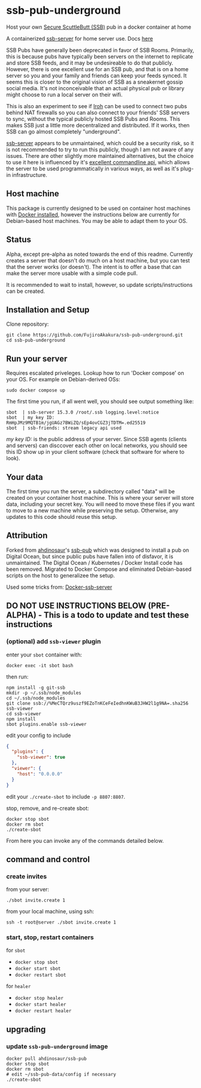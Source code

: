 # ssb-pub-underground

Host your own [Secure ScuttleButt (SSB)](https://www.scuttlebutt.nz) pub in a docker container at home

A containerized [ssb-server](https://github.com/ssbc/ssb-server?tab=readme-ov-file) for home server use. Docs [here](https://scuttlebot.io/)

SSB Pubs have generally been deprecated in favor of SSB Rooms.  Primarily, this is because pubs have typically been servers on the internet
to replicate and store SSB feeds, and it may be undesireable to do that publicly. However, there is one excellent use for an SSB pub, 
and that is on a home server so you and your family and friends can keep your feeds synced.  It seems this is closer to the original vision of SSB 
as a sneakernet gossip social media.  It's not inconceivable that an actual physical pub or library might choose to run a local server on their
wifi.

This is also an experiment to see if [Iroh](https://scuttlebot.io/) can be used to connect two pubs behind NAT firewalls so you can
also connect to your friends' SSB servers to sync, without the typical publicly hosted SSB Pubs and Rooms.  This makes SSB just a little
more decentralized and distributed.  If it works, then SSB can go almost completely "underground".

[ssb-server](https://github.com/ssbc/ssb-server?tab=readme-ov-file) appears to be unmaintained, which could be a security risk, so it is not 
recommended to try to run this publicly, though I am not aware of any issues.  There are other slightly more maintained alternatives, but the 
choice to use it here is influenced by it's [excellent commandline api](https://scuttlebot.io/apis/scuttlebot/ssb.html), which allows the server 
to be used programmatically in various ways, as well as it's plug-in infrastructure.

## Host machine

This package is currently designed to be used on container host machines with [Docker installed](https://docs.docker.com/engine/install/), however
the instructions below are currently for Debian-based host machines.  You may be able to adapt them to your OS. 

## Status

Alpha, except pre-alpha as noted towards the end of this readme.  Currently creates a server that doesn't do much on a host machine, but you can test that the server works (or doesn't).  The intent is to offer a base that can make the server more usable with a simple code pull.

It is recommended to wait to install, however, so update scripts/instructions can be created.

## Installation and Setup

Clone repository:

```shell
git clone https://github.com/FujiroAkakura/ssb-pub-underground.git
cd ssb-pub-underground
```
## Run your server

Requires escalated priveleges. Lookup how to run 'Docker compose' on your OS. For example on Debian-derived OSs:

```shell
sudo docker compose up
```
The first time you run, if all went well, you should see output something like:

```console
sbot  | ssb-server 15.3.0 /root/.ssb logging.level:notice
sbot  | my key ID: RmHpJMz9MQTB1m/jgUAGz7BWiZQ/sEp4ovCGZ3jTDTM=.ed25519
sbot  | ssb-friends: stream legacy api used
```

*my key ID:* is the public address of your server.  Since SSB agents (clients and servers) can disccover each other on 
local networks, you should see this ID show up in your client software (check that software for where to look). 

## Your data

The first time you run the server, a subdirectory called "data" will be created on your container host machine.  This is where your server
will store data, including your secret key.  You will need to move these files if you want to move to a new machine while preserving
the setup. Otherwise, any updates to this code should reuse this setup.


## Attribution

Forked from [ahdinosaur](https://github.com/ahdinosaur)'s [ssb-pub](https://github.com/ahdinosaur/ssb-pub) which was designed to 
install a pub on Digital Ocean, but since public pubs have fallen into of disfavor, it is unmaintained.  The Digital Ocean / Kubernetes / Docker Install code has been removed. Migrated to Docker Compose and eliminated Debian-based scripts on the host to generalizee the setup. 

Used some tricks from: [Docker-ssb-server](https://github.com/Emceelamb/docker-ssb-server/blob/main/.gitignore)


## DO NOT USE INSTRUCTIONS BELOW (PRE-ALPHA) - This is a todo to update and test these instructions

### (optional) add `ssb-viewer` plugin  

enter your `sbot` container with:

```shell
docker exec -it sbot bash
```

then run:

```shell
npm install -g git-ssb
mkdir -p ~/.ssb/node_modules
cd ~/.ssb/node_modules
git clone ssb://%MeCTQrz9uszf9EZoTnKCeFeIedhnKWuB3JHW2l1g9NA=.sha256 ssb-viewer
cd ssb-viewer
npm install
sbot plugins.enable ssb-viewer
```

edit your config to include

```json
{
  "plugins": {
    "ssb-viewer": true
  },
  "viewer": {
    "host": "0.0.0.0"
  }
}
```

edit your `./create-sbot` to include `-p 8807:8807`.

stop, remove, and re-create sbot:

```shell
docker stop sbot
docker rm sbot
./create-sbot
```

From here you can invoke any of the commands detailed below.

## command and control

### create invites

from your server:

```shell
./sbot invite.create 1
```

from your local machine, using ssh:

```shell
ssh -t root@server ./sbot invite.create 1
```

### start, stop, restart containers

for `sbot`

- `docker stop sbot`
- `docker start sbot`
- `docker restart sbot`

for `healer`

- `docker stop healer`
- `docker start healer`
- `docker restart healer`

## upgrading

### update `ssb-pub-underground` image

```shell
docker pull ahdinosaur/ssb-pub
docker stop sbot
docker rm sbot
# edit ~/ssb-pub-data/config if necessary
./create-sbot
```
